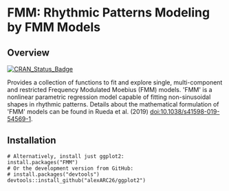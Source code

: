 # FMM: Rhythmic Patterns Modeling by FMM Models

## Overview

[![CRAN_Status_Badge](https://www.r-pkg.org/badges/version/ggplot2)](https://cran.r-project.org/package=fmm)

Provides a collection of functions to fit and explore single, multi-component and restricted Frequency Modulated Moebius (FMM) models. 'FMM' is a nonlinear parametric regression model capable of fitting non-sinusoidal shapes in rhythmic patterns. Details about the mathematical formulation of 'FMM' models can be found in Rueda et al. (2019) <doi:10.1038/s41598-019-54569-1>.

## Installation

```
# Alternatively, install just ggplot2:
install.packages("FMM")
# Or the development version from GitHub:
# install.packages("devtools")
devtools::install_github("alexARC26/ggplot2")
```

